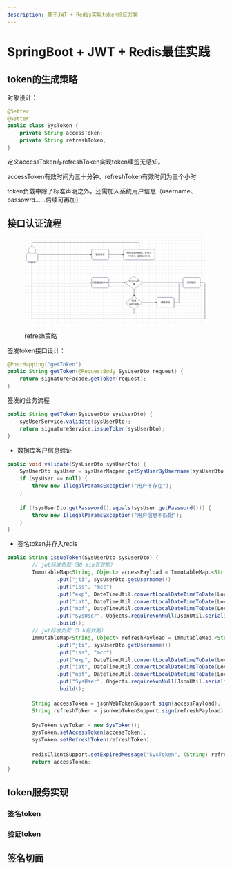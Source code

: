 ```yaml
---
description: 基于JWT + Redis实现token验证方案
---
```


# SpringBoot + JWT + Redis最佳实践

## token的生成策略

对象设计：

```java
@Setter
@Getter
public class SysToken {
    private String accessToken;
    private String refreshToken;
}
```

定义accessToken与refreshToken实现token续签无感知。

accessToken有效时间为三十分钟、refreshToken有效时间为三个小时

token负载中除了标准声明之外，还需加入系统用户信息（username、passowrd……后续可再加）

## 接口认证流程

<figure><img src="../.gitbook/assets/image.png" alt=""><figcaption><p>refresh策略</p></figcaption></figure>

签发token接口设计：

```java
@PostMapping("getToken")
public String getToken(@RequestBody SysUserDto request) {
    return signatureFacade.getToken(request);
}
```

签发的业务流程

```java
public String getToken(SysUserDto sysUserDto) {
    sysUserService.validate(sysUserDto);
    return signatureService.issueToken(sysUserDto);
}
```

* 数据库客户信息验证

```java
public void validate(SysUserDto sysUserDto) {
    SysUserDto sysUser = sysUserMapper.getSysUserByUsername(sysUserDto.getUsername());
    if (sysUser == null) {
        throw new IllegalParamsException("用户不存在");
    }

    if (!sysUserDto.getPassword().equals(sysUser.getPassword())) {
        throw new IllegalParamsException("用户信息不匹配");
    }
}
```

* 签名token并存入redis

```java
public String issueToken(SysUserDto sysUserDto) {
        // jwt标准负载（30 min有效期）
        ImmutableMap<String, Object> accessPayload = ImmutableMap.<String, Object>builder()
                .put("jti", sysUserDto.getUsername())
                .put("iss", "mcc")
                .put("exp", DateTimeUtil.convertLocalDateTimeToDate(LocalDateTime.now().plusMinutes(30L)))
                .put("iat", DateTimeUtil.convertLocalDateTimeToDate(LocalDateTime.now()))
                .put("nbf", DateTimeUtil.convertLocalDateTimeToDate(LocalDateTime.now()))
                .put("SysUser", Objects.requireNonNull(JsonUtil.serialize(sysUserDto)))
                .build();
        // jwt标准负载（3 h有效期）
        ImmutableMap<String, Object> refreshPayload = ImmutableMap.<String, Object>builder()
                .put("jti", sysUserDto.getUsername())
                .put("iss", "mcc")
                .put("exp", DateTimeUtil.convertLocalDateTimeToDate(LocalDateTime.now().plusHours(3L)))
                .put("iat", DateTimeUtil.convertLocalDateTimeToDate(LocalDateTime.now()))
                .put("nbf", DateTimeUtil.convertLocalDateTimeToDate(LocalDateTime.now()))
                .put("SysUser", Objects.requireNonNull(JsonUtil.serialize(sysUserDto)))
                .build();
        
        String accessToken = jsonWebTokenSupport.sign(accessPayload);
        String refreshToken = jsonWebTokenSupport.sign(refreshPayload);
        
        SysToken sysToken = new SysToken();
        sysToken.setAccessToken(accessToken);
        sysToken.setRefreshToken(refreshToken);
        
        redisClientSupport.setExpiredMessage("SysToken", (String) refreshPayload.get("jti"), JsonUtil.serialize(sysToken), 1000);
        return accessToken;
}
```

## token服务实现

### 签名token



### 验证token



## 签名切面
